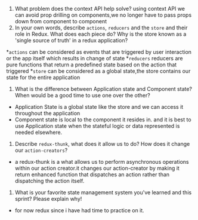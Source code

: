 1. What problem does the context API help solve?
using context API we can avoid prop drilling on components,we no longer have to pass props down from component to component
1. In your own words, describe `actions`, `reducers` and the `store` and their role in Redux. What does each piece do? Why is the store known as a 'single source of truth' in a redux application?

*`actions` can be considered as events that are triggered by user interaction or the app itself which results in change of state
*`reducers` reducers are pure functions that return a predefined state based on the action that triggered
*`store` can be considered as a global state,the store contains our state for the entire application

1. What is the difference between Application state and Component state? When would be a good time to use one over the other?

* Application State is a global state like the store and we can access it throughout the application
* Component state is local to the component it resides in. and it is best to use Application state when the stateful logic or data represented is needed elsewhere.

1. Describe `redux-thunk`, what does it allow us to do? How does it change our `action-creators`?

* a redux-thunk is a what allows us to perform asynchronous operations within our action creator.it changes our action-creator by making it return enhanced function that dispatches an action rather than dispatching the action itself.

1. What is your favorite state management system you've learned and this sprint? Please explain why!

* for now redux since i have had time to practice on it.
